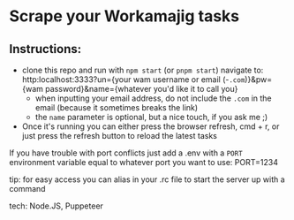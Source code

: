 # Scrape your Workamajig tasks

## Instructions:
- clone this repo and run with `npm start` (or `pnpm start`)
navigate to: 
    http:localhost:3333?un={your wam username or email (-`.com`)}&pw={wam password}&name={whatever you'd like it to call you}
  - when inputting your email address, do not include the `.com` in the email (because it sometimes breaks the link)
  - the `name` parameter is optional, but a nice touch, if you ask me ;)
- Once it's running you can either press the browser refresh, cmd + r, or just press the refresh button to reload the latest tasks

If you have trouble with port conflicts just add a .env with a `PORT` environment variable equal to whatever port you want to use:
    PORT=1234

tip: for easy access you can alias in your .rc file to start the server up with a command

tech: Node.JS, Puppeteer